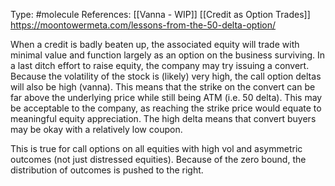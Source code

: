 Type: #molecule 
References: [[Vanna - WIP]] [[Credit as Option Trades]]
https://moontowermeta.com/lessons-from-the-50-delta-option/

When a credit is badly beaten up, the associated equity will trade with minimal value and function largely as an option on the business surviving. In a last ditch effort to raise equity, the company may try issuing a convert. Because the volatility of the stock is (likely) very high, the call option deltas will also be high (vanna). This means that the strike on the convert can be far above the underlying price while still being ATM (i.e. 50 delta). This may be acceptable to the company, as reaching the strike price would equate to meaningful equity appreciation. The high delta means that convert buyers may be okay with a relatively low coupon.

This is true for call options on all equities with high vol and asymmetric outcomes (not just distressed equities). Because of the zero bound, the distribution of outcomes is pushed to the right. 